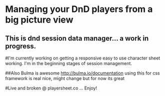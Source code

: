 # Managing your DnD players from a big picture view
## This is dnd session data manager... a work in progress. 

#I'm currently working on getting a responsive easy to use character sheet working. I'm in the beginning stages of session management.

##Also Bulma is awesome http://bulma.io/documentation using this for css framework is real nice, might change but for now its great

#Live and broken @ playersheet.co ... Enjoy!
